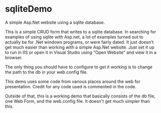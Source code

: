 # sqliteDemo
A simple Asp.Net website using a sqlite database.

This is a simple CRUD form that writes to a sqlite database. In searching for examples of using sqlite with Asp.net, a lot of examples turned out to actually be for .Net windows programs, or were fairly dated. It just doesn't get much easier than working with a simple Asp.Net website. Just set it up to run in IIS or open it in Visual Studio using "Open Website" and view it in a browser. 

The only thing you should have to configure to get it working is to change the path to the db in your web.config file.

This demo uses some code from various places around the web for presentation. Credit for any code used is commented in the code.

Outside of that, this is a working demo that basically consists of the db file, one Web Form, and the web.config file. It doesn't get much simpler than this.





